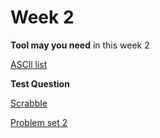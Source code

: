 # Week 2

**Tool may you need** in this week 2

[ASCll list](http://www.asciitable.com/)

**Test Question**

[Scrabble](https://cs50.harvard.edu/x/2021/labs/2/)

[Problem set 2](https://cs50.harvard.edu/x/2021/psets/2/)

